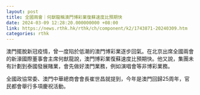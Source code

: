 ```yaml
---
layout: post
title: 全國兩會｜何猷龍稱澳門博彩業復蘇速度比預期快
date: 2024-03-09 12:28:20.000000000 +08:00
link: https://news.rthk.hk/rthk/ch/component/k2/1743871-20240309.htm
categories: rthk
---
```


澳門擺脫新冠疫情，曾一度陷於低潮的澳門博彩業逐步回氣。在北京出席全國兩會的新濠國際董事會主席何猷龍說，澳門博彩業復蘇速度比預期快。他又說，集團未有計劃到泰國發展賭業，會先做好澳門業務，例如演唱會等非博彩業務。

全國政協常委、澳門中華總商會會長崔世昌就提到，今年是澳門回歸25周年，官民都會舉行多項慶祝活動。
